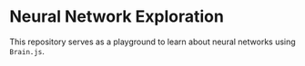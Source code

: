# Neural Network Exploration
This repository serves as a playground to learn about neural networks using `Brain.js`.